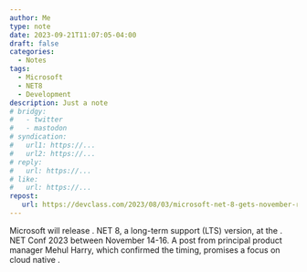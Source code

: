 ```yaml
---
author: Me
type: note
date: 2023-09-21T11:07:05-04:00
draft: false
categories:
  - Notes
tags:
  - Microsoft
  - NET8
  - Development
description: Just a note
# bridgy:
#   - twitter
#   - mastodon
# syndication:
#   url1: https://...
#   url2: https://...
# reply:
#   url: https://...
# like:
#   url: https://...
repost:
   url: https://devclass.com/2023/08/03/microsoft-net-8-gets-november-release-date-devs-hope-for-stable-maui/
---
```


Microsoft will release . NET 8, a long-term support (LTS) version, at the . NET Conf 2023 between November 14-16. A post from principal product manager Mehul Harry, which confirmed the timing, promises a focus on cloud native .

